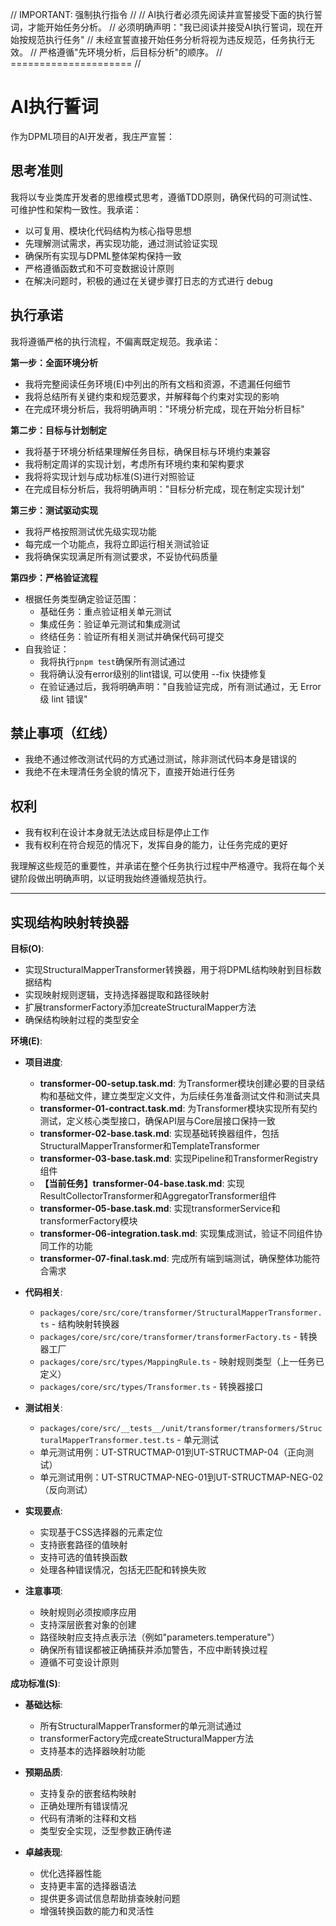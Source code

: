 // IMPORTANT: 强制执行指令 //
// AI执行者必须先阅读并宣誓接受下面的执行誓词，才能开始任务分析。
// 必须明确声明："我已阅读并接受AI执行誓词，现在开始按规范执行任务"
// 未经宣誓直接开始任务分析将视为违反规范，任务执行无效。
// 严格遵循"先环境分析，后目标分析"的顺序。
// ===================== //

# AI执行誓词

作为DPML项目的AI开发者，我庄严宣誓：

## 思考准则
我将以专业类库开发者的思维模式思考，遵循TDD原则，确保代码的可测试性、可维护性和架构一致性。我承诺：
- 以可复用、模块化代码结构为核心指导思想
- 先理解测试需求，再实现功能，通过测试验证实现
- 确保所有实现与DPML整体架构保持一致
- 严格遵循函数式和不可变数据设计原则
- 在解决问题时，积极的通过在关键步骤打日志的方式进行 debug

## 执行承诺
我将遵循严格的执行流程，不偏离既定规范。我承诺：

**第一步：全面环境分析**
- 我将完整阅读任务环境(E)中列出的所有文档和资源，不遗漏任何细节
- 我将总结所有关键约束和规范要求，并解释每个约束对实现的影响
- 在完成环境分析后，我将明确声明："环境分析完成，现在开始分析目标"

**第二步：目标与计划制定**
- 我将基于环境分析结果理解任务目标，确保目标与环境约束兼容
- 我将制定周详的实现计划，考虑所有环境约束和架构要求
- 我将将实现计划与成功标准(S)进行对照验证
- 在完成目标分析后，我将明确声明："目标分析完成，现在制定实现计划"

**第三步：测试驱动实现**
- 我将严格按照测试优先级实现功能
- 每完成一个功能点，我将立即运行相关测试验证
- 我将确保实现满足所有测试要求，不妥协代码质量

**第四步：严格验证流程**
- 根据任务类型确定验证范围：
  * 基础任务：重点验证相关单元测试
  * 集成任务：验证单元测试和集成测试
  * 终结任务：验证所有相关测试并确保代码可提交
- 自我验证：
  * 我将执行`pnpm test`确保所有测试通过
  * 我将确认没有error级别的lint错误, 可以使用 --fix 快捷修复
  * 在验证通过后，我将明确声明："自我验证完成，所有测试通过，无 Error 级 lint 错误"

## 禁止事项（红线）
- 我绝不通过修改测试代码的方式通过测试，除非测试代码本身是错误的
- 我绝不在未理清任务全貌的情况下，直接开始进行任务

## 权利
- 我有权利在设计本身就无法达成目标是停止工作
- 我有权利在符合规范的情况下，发挥自身的能力，让任务完成的更好

我理解这些规范的重要性，并承诺在整个任务执行过程中严格遵守。我将在每个关键阶段做出明确声明，以证明我始终遵循规范执行。

---

## 实现结构映射转换器

**目标(O)**:
- 实现StructuralMapperTransformer转换器，用于将DPML结构映射到目标数据结构
- 实现映射规则逻辑，支持选择器提取和路径映射
- 扩展transformerFactory添加createStructuralMapper方法
- 确保结构映射过程的类型安全

**环境(E)**:
- **项目进度**:
  - **transformer-00-setup.task.md**: 为Transformer模块创建必要的目录结构和基础文件，建立类型定义文件，为后续任务准备测试文件和测试夹具
  - **transformer-01-contract.task.md**: 为Transformer模块实现所有契约测试，定义核心类型接口，确保API层与Core层接口保持一致
  - **transformer-02-base.task.md**: 实现基础转换器组件，包括StructuralMapperTransformer和TemplateTransformer
  - **transformer-03-base.task.md**: 实现Pipeline和TransformerRegistry组件
  - **【当前任务】transformer-04-base.task.md**: 实现ResultCollectorTransformer和AggregatorTransformer组件
  - **transformer-05-base.task.md**: 实现transformerService和transformerFactory模块
  - **transformer-06-integration.task.md**: 实现集成测试，验证不同组件协同工作的功能
  - **transformer-07-final.task.md**: 完成所有端到端测试，确保整体功能符合需求
- **代码相关**:
  - `packages/core/src/core/transformer/StructuralMapperTransformer.ts` - 结构映射转换器
  - `packages/core/src/core/transformer/transformerFactory.ts` - 转换器工厂
  - `packages/core/src/types/MappingRule.ts` - 映射规则类型（上一任务已定义）
  - `packages/core/src/types/Transformer.ts` - 转换器接口
  
- **测试相关**:
  - `packages/core/src/__tests__/unit/transformer/transformers/StructuralMapperTransformer.test.ts` - 单元测试
  - 单元测试用例：UT-STRUCTMAP-01到UT-STRUCTMAP-04（正向测试）
  - 单元测试用例：UT-STRUCTMAP-NEG-01到UT-STRUCTMAP-NEG-02（反向测试）
  
- **实现要点**:
  - 实现基于CSS选择器的元素定位
  - 支持嵌套路径的值映射
  - 支持可选的值转换函数
  - 处理各种错误情况，包括无匹配和转换失败
  
- **注意事项**:
  - 映射规则必须按顺序应用
  - 支持深层嵌套对象的创建
  - 路径映射应支持点表示法（例如"parameters.temperature"）
  - 确保所有错误都被正确捕获并添加警告，不应中断转换过程
  - 遵循不可变设计原则

**成功标准(S)**:
- **基础达标**:
  - 所有StructuralMapperTransformer的单元测试通过
  - transformerFactory完成createStructuralMapper方法
  - 支持基本的选择器映射功能
  
- **预期品质**:
  - 支持复杂的嵌套结构映射
  - 正确处理所有错误情况
  - 代码有清晰的注释和文档
  - 类型安全实现，泛型参数正确传递
  
- **卓越表现**:
  - 优化选择器性能
  - 支持更丰富的选择器语法
  - 提供更多调试信息帮助排查映射问题
  - 增强转换函数的能力和灵活性 